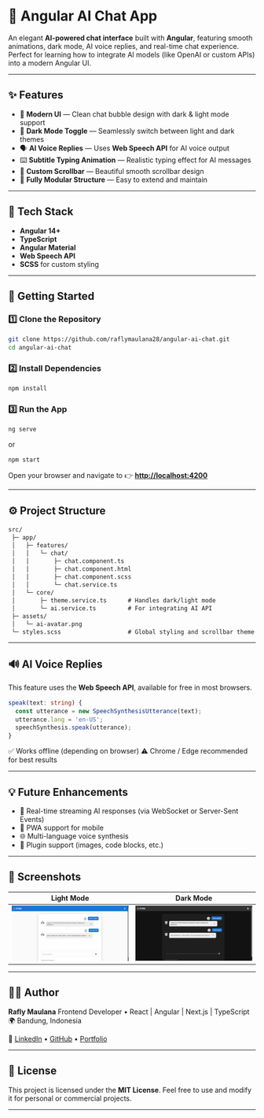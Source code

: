 # 🤖 Angular AI Chat App

An elegant **AI-powered chat interface** built with **Angular**, featuring smooth animations, dark mode, AI voice replies, and real-time chat experience.
Perfect for learning how to integrate AI models (like OpenAI or custom APIs) into a modern Angular UI.

---

## ✨ Features

* 🎨 **Modern UI** — Clean chat bubble design with dark & light mode support
* 🌙 **Dark Mode Toggle** — Seamlessly switch between light and dark themes
* 🗣️ **AI Voice Replies** — Uses **Web Speech API** for AI voice output
* ⌨️ **Subtitle Typing Animation** — Realistic typing effect for AI messages
* 📜 **Custom Scrollbar** — Beautiful smooth scrollbar design
* 🧠 **Fully Modular Structure** — Easy to extend and maintain

---

## 🧩 Tech Stack

* **Angular 14+**
* **TypeScript**
* **Angular Material**
* **Web Speech API**
* **SCSS** for custom styling

---

## 🚀 Getting Started

### 1️⃣ Clone the Repository

```bash
git clone https://github.com/raflymaulana28/angular-ai-chat.git
cd angular-ai-chat
```

### 2️⃣ Install Dependencies

```bash
npm install
```

### 3️⃣ Run the App

```bash
ng serve
```
or

```bash
npm start
```

Open your browser and navigate to
👉 **[http://localhost:4200](http://localhost:4200)**

---

## ⚙️ Project Structure

```
src/
 ├─ app/
 │   ├─ features/
 │   │   └─ chat/
 │   │       ├─ chat.component.ts
 │   │       ├─ chat.component.html
 │   │       ├─ chat.component.scss
 │   │       └─ chat.service.ts
 │   └─ core/
 │       ├─ theme.service.ts      # Handles dark/light mode
 │       └─ ai.service.ts         # For integrating AI API
 ├─ assets/
 │   └─ ai-avatar.png
 └─ styles.scss                   # Global styling and scrollbar theme
```

---


## 🔊 AI Voice Replies

This feature uses the **Web Speech API**, available for free in most browsers.

```typescript
speak(text: string) {
  const utterance = new SpeechSynthesisUtterance(text);
  utterance.lang = 'en-US';
  speechSynthesis.speak(utterance);
}
```

✅ Works offline (depending on browser)
⚠️ Chrome / Edge recommended for best results

---

## 💡 Future Enhancements

* 🔁 Real-time streaming AI responses (via WebSocket or Server-Sent Events)
* 📱 PWA support for mobile
* 🌐 Multi-language voice synthesis
* 🧩 Plugin support (images, code blocks, etc.)

---

## 📸 Screenshots

| Light Mode                                 | Dark Mode                                |
| ------------------------------------------ | ---------------------------------------- |
| ![Light Chat](assets/screenshot-light.png) | ![Dark Chat](assets/screenshot-dark.png) |

---

## 👨‍💻 Author

**Rafly Maulana**
Frontend Developer • React | Angular | Next.js | TypeScript
🌍 Bandung, Indonesia

🔗 [LinkedIn](https://www.linkedin.com/in/raflymaulana28) • [GitHub](https://github.com/raflymaulana28) • [Portfolio](https://raflymaulana-site.vercel.app)

---

## 📝 License

This project is licensed under the **MIT License**.
Feel free to use and modify it for personal or commercial projects.

---
